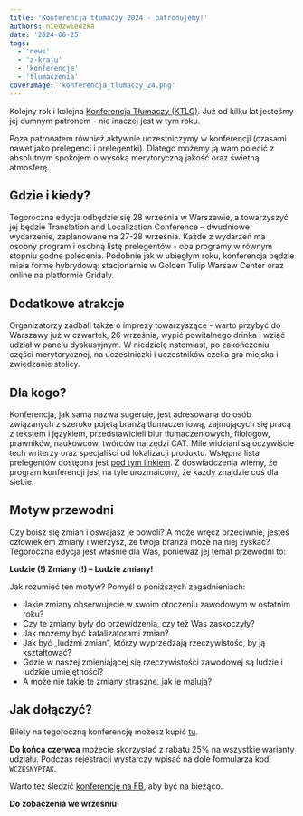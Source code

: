 ```yaml
---
title: 'Konferencja tłumaczy 2024 - patronujemy!'
authors: niedzwiedzka
date: '2024-06-25'
tags:
  - 'news'
  - 'z-kraju'
  - 'konferencje'
  - 'tlumaczenia'
coverImage: 'konferencja_tlumaczy_24.png'
---
```

Kolejny rok i kolejna [Konferencja Tłumaczy (KTLC)](https://konferencjatlumaczy.pl/). Już od kilku lat jesteśmy jej dumnym patronem - nie inaczej jest w tym roku. 

Poza patronatem również aktywnie uczestniczymy w konferencji (czasami nawet jako prelegenci i prelegentki). Dlatego możemy ją wam polecić z absolutnym spokojem o wysoką merytoryczną jakość oraz świetną atmosferę. 


<!--truncate-->

## **Gdzie i kiedy?**

Tegoroczna edycja odbędzie się 28 września w Warszawie, a towarzyszyć jej będzie Translation and Localization Conference – dwudniowe wydarzenie, zaplanowane na 27-28 września. Każde z wydarzeń ma osobny program i osobną listę prelegentów - oba programy w równym stopniu godne polecenia. Podobnie jak w ubiegłym roku, konferencja będzie miała formę hybrydową: stacjonarnie w Golden Tulip Warsaw Center oraz online na platformie Gridaly. 

## **Dodatkowe atrakcje**

Organizatorzy zadbali także o imprezy towarzyszące - warto przybyć do Warszawy już w czwartek, 26 września, wypić powitalnego drinka i wziąć udział w panelu dyskusyjnym. W niedzielę natomiast, po zakończeniu części merytorycznej, na uczestniczki i uczestników czeka gra miejska i zwiedzanie stolicy. 

## **Dla kogo?**

Konferencja, jak sama nazwa sugeruje, jest adresowana do osób związanych z szeroko pojętą branżą tłumaczeniową, zajmujących się pracą z tekstem i językiem, przedstawicieli biur tłumaczeniowych, filologów, prawników, naukowców, twórców narzędzi CAT. Mile widziani są oczywiście tech writerzy oraz specjaliści od lokalizacji produktu. Wstępna lista prelegentów dostępna jest [pod tym linkiem](https://konferencja-tlumaczy.pl/?page_id=2121). Z doświadczenia wiemy, że program konferencji jest na tyle urozmaicony, że każdy znajdzie coś dla siebie.


## **Motyw przewodni**

Czy boisz się zmian i oswajasz je powoli? A może wręcz przeciwnie, jesteś człowiekiem zmiany i wierzysz, że twoja branża może na niej zyskać? Tegoroczna edycja jest właśnie dla Was, ponieważ jej temat przewodni to:

**Ludzie (!) Zmiany (!) – Ludzie zmiany!**

Jak rozumieć ten motyw? Pomyśl o poniższych zagadnieniach:

- Jakie zmiany obserwujecie w swoim otoczeniu zawodowym w ostatnim roku?
- Czy te zmiany były do przewidzenia, czy też Was zaskoczyły?
- Jak możemy być katalizatorami zmian?
- Jak być „ludźmi zmian”, którzy wyprzedzają rzeczywistość, by ją kształtować?
- Gdzie w naszej zmieniającej się rzeczywistości zawodowej są ludzie i ludzkie umiejętności?
- A może nie takie te zmiany straszne, jak je malują?

## **Jak dołączyć?**

Bilety na tegoroczną konferencję możesz kupić [tu](https://ktlc-2024.gridaly.com/registration).

**Do końca czerwca** możecie skorzystać z rabatu 25% na wszystkie warianty udziału. Podczas rejestracji wystarczy wpisać na dole formularza kod: `WCZESNYPTAK`.

Warto też śledzić [konferencję na FB](https://www.facebook.com/KonferencjaTlumaczy), aby być na bieżąco.


**Do zobaczenia we wrześniu!**
